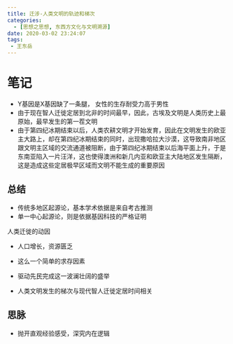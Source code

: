 ```yaml
---
title: 迁涉-人类文明的轨迹和梯次
categories:
  - [思想之思想, 东西方文化与文明溯源]
date: 2020-03-02 23:24:07
tags:
 - 王东岳
---
```

# 笔记
- Y基因是X基因缺了一条腿， 女性的生存耐受力高于男性
- 由于现在智人迁徙定居到北非的时间最早，因此，古埃及文明是人类历史上最原始，最早发生的第一茬文明
- 由于第四纪冰期结束以后，人类农耕文明才开始发育，因此在文明发生的欧亚主大路上，却在第四纪冰期结束的同时，出现撒哈拉大沙漠，这导致南非地区跟文明主区域的交流通道被阻断，由于第四纪冰期结束以后海平面上升，于是东南亚陷入一片汪洋，这也使得澳洲和新几内亚和欧亚主大陆地区发生隔断，这是造成这些定居极早区域而文明不能生成的重要原因

## 总结
- 传统多地区起源论，基本学术依据是来自考古推测
- 单一中心起源论，则是依据基因科技的严格证明

人类迁徙的动因
- 人口增长，资源匮乏
- 这么一个简单的求存因素
- 驱动先民完成这一波澜壮阔的盛举

- 人类文明发生的梯次与现代智人迁徙定居时间相关

## 思脉
- 抛开直观经验感受，深究内在逻辑